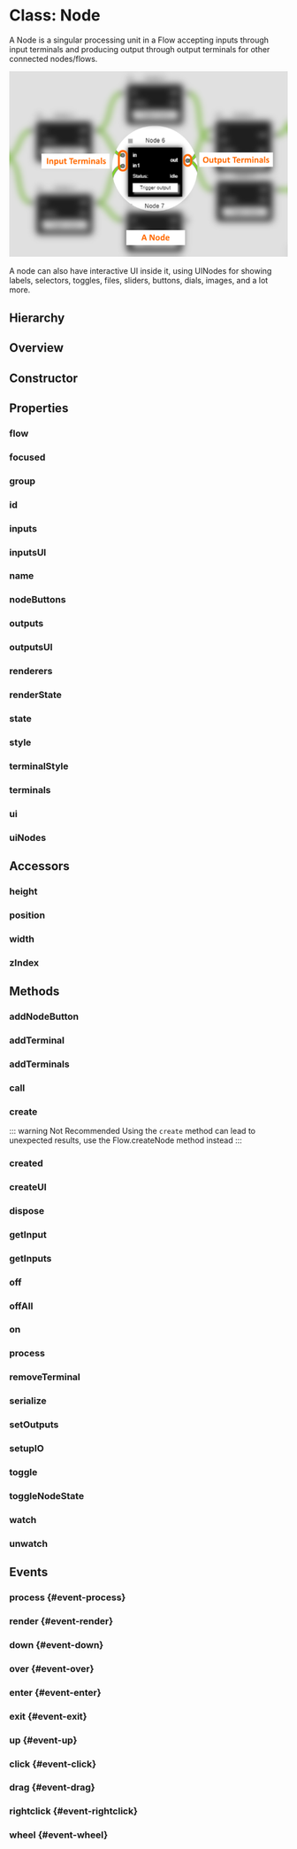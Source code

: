 # Class: Node

A Node is a singular processing unit in a <Ref to="./flow">Flow</Ref> accepting inputs through input <Ref to="./terminal">terminals</Ref> and producing output through output terminals for other connected nodes/flows.

<img class="zoomable" alt="Node example" src="/images/node-example.png" />

A node can also have interactive UI inside it, using <Ref to="./ui-node">UINodes</Ref> for showing labels, selectors, toggles, files, sliders, buttons, dials, images, and a lot more.

## Hierarchy

<Hierarchy
  :extend="{name: 'Hooks', link: './hooks'}"
  :implement="[
    {name: 'Events', link: '../interfaces/events.html'},
    {name: 'Serializable', link: '../interfaces/serializable.html'},
    {name: 'Renderable', link: '../interfaces/renderable.html'}
  ]"
/>

## Overview

<Overview :data="data" />

## Constructor

<Method type="constructor">
  <template v-slot:signature>
    new Node():
    <em><Ref to="#class-node">Node</Ref></em>
  </template>
</Method>

## Properties

### flow

<Property type="property" name="flow">
  <template v-slot:type>
    <em><Ref to="./flow">Flow</Ref></em>
  </template>
  <template v-slot:desc>
    Reference to the <Ref to="./flow">Flow</Ref> in which this node exists.
  </template>
</Property>

### focused

<Property type="property" name="focused">
  <template v-slot:type>
    <em>boolean</em>
  </template>
  <template v-slot:desc>
    Node's current focused state.
    <img class="zoomable" alt="Focused node" src="/images/focused-node-example.png" />
  </template>
</Property>

### group

<Property type="property" name="group">
  <template v-slot:type>
    <em><Ref to="./group">Group</Ref></em>
  </template>
  <template v-slot:desc>
    Reference to the <Ref to="./group">Group</Ref> if this node is grouped with other nodes.
  </template>
</Property>

### id

<Property type="property" name="id">
  <template v-slot:type>
    <em>string</em>
  </template>
  <template v-slot:desc>
    A unique identifier.
  </template>
</Property>

### inputs

<Property type="property" name="inputs">
  <template v-slot:type>
    <em><Ref to="./terminal">Terminal</Ref></em>
  </template>
  <template v-slot:desc>
    Reference to all the input terminals of the node.
  </template>
</Property>

### inputsUI

<Property type="property" name="inputsUI">
  <template v-slot:type>
    <em><Ref to="./terminal">Terminal</Ref></em>
  </template>
  <template v-slot:desc>
    Reference to all the input terminals of node that are bound to one of the <Ref to="./ui-node">UINodes</Ref>.<br/>
    For e.g. A Label can have it's own input/output terminal.
    <img class="zoomable" alt="Label inside node with input and output terminals" src="/images/label-terminals.png" />
  </template>
</Property>

### name

<Property type="property" name="name">
  <template v-slot:type>
    <em>string</em>
  </template>
  <template v-slot:desc>
    Display name of the node.
  </template>
</Property>

### nodeButtons

<Property type="property" name="nodeButtons">
  <template v-slot:type>
    <em>Map&lt;string, <Ref to="./node-button">NodeButton</Ref>&gt;</em>
  </template>
  <template v-slot:desc>
    Collection of all the <Ref to="./node-button">node-buttons</Ref> displayed besides the node's <Ref to="#name">name</Ref>.<br/>
    <img class="zoomable" alt="Node-button example" src="/images/node-button-example.png" />
  </template>
</Property>

### outputs

<Property type="property" name="outputs">
  <template v-slot:type>
    <em><Ref to="./terminal">Terminal</Ref></em>
  </template>
  <template v-slot:desc>
    Reference to all the output terminals of the node.
  </template>
</Property>

### outputsUI

<Property type="property" name="outputsUI">
  <template v-slot:type>
    <em><Ref to="./terminal">Terminal</Ref></em>
  </template>
  <template v-slot:desc>
    Reference to all the output terminals of node that are bound to one of the <Ref to="./ui-node">UINodes</Ref>.<br/>
    For e.g. A Label can have it's own input/output terminal.
    <img class="zoomable" alt="Label inside node with input and output terminals" src="/images/label-terminals.png" />
  </template>
</Property>

### renderers

<Property type="property" name="renderers">
  <template v-slot:type>
    <em><Ref to="../interfaces/node-renderers">NodeRenderers</Ref></em>
  </template>
  <template v-slot:desc>
  A <Ref to="../interfaces/renderer">Renderer</Ref> which is scoped to the Node instance.

Any custom render functions specified using this resolver will affect everything only inside this node instance.
</template>
<template v-slot:default>{}</template>
</Property>

### renderState

<Property type="property" name="renderState">
  <template v-slot:type>
    <Ref to="../interfaces/render-state">RenderState</Ref>
  </template>
  <template v-slot:desc>
    The RenderState of a node is a collection of various states corresponding to Viewport visibility, maximized/minimized state and level-of-detail to show when zooming in/out. 
  </template>
  <template v-slot:default>
    <pre>
{
  viewport: <Ref to="../enums/viewport">ViewPort</Ref>.INSIDE,
  nodeState: <Ref to="../enums/node-state">NodeState</Ref>.MAXIMIZED,
  lod: <Ref to="../enums/lod">LOD</Ref>.LOD2
}</pre>
  </template>
</Property>

### state

<Property type="property" name="state">
  <template v-slot:type>
    <em><Ref to="../interfaces/record">Record</Ref>&lt;string, any&gt;</em>
  </template>
  <template v-slot:desc>
    A local reactive state of the node, properties defined within this state is two-way bindable with any <Ref to="./ui-node">UINode</Ref>.

```js
let customNode = flow.createNode("Custom Node", Vector.create(50, 50), 170, {
  state: {
    name: "John Doe",
    age: 24,
  },
});
```

  </template>
</Property>

### style

<Property type="property" name="style">
  <template v-slot:type>
    <em><Ref to="../interfaces/node-style">NodeStyle</Ref></em>
  </template>
  <template v-slot:default>

```js
{
  font: 'arial',
  fontSize: '.75rem',
  titleFont: 'arial',
  titleFontSize: '.85rem',
  color: '#000',
  titleColor: '#000',
  maximizeButtonColor: 'darkgrey',
  nodeButtonSize: 10,
  nodeButtonSpacing: 5,
  expandButtonColor: '#000',
  minimizedTerminalColor: 'green',
  outlineColor: '#000',
  padding: 10,
  spacing: 10,
  rowHeight: 20,
  titleHeight: 29,
  terminalRowHeight: 24,
  terminalStripMargin: 8
}
```

  </template>
</Property>

### terminalStyle

<Property type="property" name="terminalStyle">
  <template v-slot:type>
    <em><Ref to="../interfaces/terminal-style">TerminalStyle</Ref></em>
  </template>
</Property>

### terminals

<Property type="property" name="terminals">
  <template v-slot:type>
    <em>Map&lt;string, <Ref to="./terminal">Terminal</Ref>&gt;</em>
  </template>
  <template v-slot:desc>
    Reference to all the terminals (inputs/outputs) of the node mapped to their id's.
  </template>
</Property>

### ui

<Property type="property" name="ui">
  <template v-slot:type>
    <em><Ref to="../nodeui/container">Container</Ref></em>
  </template>
  <template v-slot:desc>
    Reference to the UI Container which is also the root <Ref to="./ui-node">UINode</Ref>.
  </template>
</Property>

### uiNodes

<Property type="property" name="uiNodes">
  <template v-slot:type>
    <em>Map&lt;string, <Ref to="./ui-node">UINode</Ref>&gt;</em>
  </template>
  <template v-slot:desc>
    Reference to all the UINodes.
  </template>
</Property>

## Accessors

### height

<Property type="accessor" name="height">
  <template v-slot:type>
    <em>number</em>
  </template>
</Property>

### position

<Property type="accessor" name="position">
  <template v-slot:type>
    <em><Ref to="./vector">Vector</Ref></em>
  </template>
</Property>

### width

<Property type="accessor" name="width">
  <template v-slot:type>
    <em>number</em>
  </template>
</Property>

### zIndex

<Property type="accessor" name="zIndex">
  <template v-slot:type>
    <em>number</em>
  </template>
</Property>

## Methods

### addNodeButton

<Method type="method">
  <template v-slot:signature>
    addNodeButton(<strong>callback: </strong><em>() => void</em>,
    <strong>render: </strong><em><Ref to="../interfaces/render-fn">RenderFn</Ref>&lt;<Ref to="./node-button">NodeButton</Ref>, <Ref to="../interfaces/node-button-render-params">NodeButtonRenderParams</Ref>&gt;</em>,
    <strong>align: </strong><em><Ref to="../enums/align">Align</Ref></em>):
    <em><Ref to="./node-button">NodeButton</Ref></em>
  </template>
  <template v-slot:params>
    <Param name="callback"><em>() => void</em></Param>
    <Param name="render">
      <em><Ref to="../interfaces/render-fn">RenderFn</Ref>&lt;<Ref to="./node-button">NodeButton</Ref>, <Ref to="../interfaces/node-button-render-params">NodeButtonRenderParams</Ref>&gt;</em>
    </Param>
    <Param name="align"><em><Ref to="../enums/align">Align</Ref></em></Param>
  </template>
  <template v-slot:example>

```js
node.addNodeButton(
  () => doSomething(),
  (context: CanvasRenderingContext2D, params: NodeButtonRenderParams, nodeButton: NodeButton) => {
    let style = nodeButton.node.style;

    context.strokeStyle = style.color;
    context.beginPath();
    context.arc(params.position.x, params.position.y, 10, 0, 2 * Math.PI);
    context.closePath();

    context.stroke();
  },
  Align.Right
);
```

  </template>
</Method>

### addTerminal

<Method type="method">
  <template v-slot:signature>
    addTerminal(<strong>terminal: </strong><em><Ref to="./terminal">Terminal</Ref> | <Ref to="../interfaces/serialized-terminal">SerializedTerminal</Ref></em>):
    <em>void</em>
  </template>
  <template v-slot:params>
    <Param name="terminal">
      <em><Ref to="./terminal">Terminal</Ref> | <Ref to="../interfaces/serialized-terminal">SerializedTerminal</Ref></em>
    </Param>
  </template>
  <template v-slot:example>

```js
node.addTerminal(new Terminal(node, TerminalType.IN, "string", "first-name"));
```

  </template>
</Method>

### addTerminals

<Method type="method">
  <template v-slot:signature>
    addTerminals(<strong>terminals: </strong><em><Ref to="./terminal">Terminal</Ref>[] | <Ref to="../interfaces/serialized-terminal">SerializedTerminal</Ref>[]</em>):
    <em>void</em>
  </template>
  <template v-slot:params>
    <Param name="terminal">
      <em><Ref to="./terminal">Terminal</Ref>[] | <Ref to="../interfaces/serialized-terminal">SerializedTerminal</Ref>[]</em>
    </Param>
  </template>
</Method>

### call

<Method type="method-inherited">
  <template v-slot:signature>
    call(<strong>eventKey: </strong><em>string</em>, <strong>...args: </strong><em>any</em>):
    <em>void</em>
  </template>
  <template v-slot:inherit>
    <Icon type="inherited" />from <Ref to="./hooks">Hooks</Ref>.<Ref to="./hooks#call">call</Ref>
  </template>
</Method>

### create

::: warning Not Recommended
Using the `create` method can lead to unexpected results, use the <Ref to="./flow">Flow</Ref>.<Ref to="./flow#createnode">createNode</Ref> method instead
:::

<Method type="method-static">
  <template v-slot:signature>
    create&lt;T extends <Ref to="./node">Node</Ref>&gt;(
      <strong>type: </strong><em>string</em>,
      <strong>flow: </strong><em><Ref to="./flow">Flow</Ref></em>,
      <strong>position: </strong><em><Ref to="./vector">Vector</Ref></em>,
      <strong>options: </strong><em><Ref to="../interfaces/node-options">NodeOptions</Ref></em>,
      <strong>isDeserialized: </strong><em>boolean</em>
    ):
    <em>T</em>
  </template>
  <template v-slot:params>
    <Param name="type"><em>string</em></Param>
    <Param name="flow"><em><Ref to="./flow">Flow</Ref></em></Param>
    <Param name="position"><em><Ref to="./vector">Vector</Ref></em></Param>
    <Param name="options"><em><Ref to="../interfaces/node-options">NodeOptions</Ref></em></Param>
    <Param name="isDeserialized"><em>boolean</em></Param>
  </template>
  <template v-slot:return>
    <em>T</em>
  </template>
</Method>

### created

<Method type="method">
  <template v-slot:signature>
    created&lt;T extends <Ref to="../interfaces/node-options">NodeOptions</Ref>&gt;(
      <strong>options: </strong><em>T</em>
    ):
    <em>void</em>
  </template>
  <template v-slot:params>
    <Param name="options"><em>T</em></Param>
  </template>
  <template v-slot:return>
    <em>void</em>
  </template>
</Method>

### createUI

<Method type="method">
  <template v-slot:signature>
    creatUI&lt;T extends <Ref to="./ui-node">UINode</Ref>, O extends <Ref to="../interfaces/ui-node-options">UINodeOptions</Ref>&gt;(
      <strong>type: </strong><em>string</em>,
      <strong>options: </strong><em>O</em>
    ):
    <em>T</em>
  </template>
  <template v-slot:params>
    <Param name="type"><em>string</em></Param>
    <Param name="options"><em>O</em></Param>
  </template>
  <template v-slot:return>
    <em>void</em>
  </template>
  <template v-slot:example>

```js
let button = node.createUI("core/button", { text: "Click me" });
node.ui.append(button);
```

  <img class="zoomable" alt="Node UI Button example" src="/images/node-ui-button-example.png" />

```js
let node = flow.createNode("core/empty", Vector.create(50, 50), {
  name: "Node",
  width: 150,
  state: { dialValue: 65 },
});

let dial = node.createUI("core/dial", {
  min: 0,
  max: 100,
  height: 100,
  propName: "dialValue",
});
let label = node.createUI("core/label", {
  text: node.state.dialValue,
  propName: "dialValue",
  style: { align: Align.Center, fontSize: "14px", precision: 0 },
});

node.ui.append([dial, label]);
```

  <img class="zoomable" alt="Node UI Dial example" src="/images/node-ui-dial-example.png" />

```js
let node = flow.createNode("core/empty", Vector.create(50, 50), {
  name: "Node",
  width: 230,
});

let display = node.createUI("core/display", {
  height: 150,
  customRenderers: [
    {
      auto: true,
      clear: true,
      renderer: (context, width, height) => {
        for (let i = 0; i < 100; i++) {
          context.fillStyle = Color.Random().hexValue;
          context.fillRect(Math.random() * width, Math.random() * height, 5, 5);
        }
        return true;
      },
    },
  ],
});

node.ui.append(display);
```

  <img class="zoomable" alt="Node UI Display example" src="/images/node-ui-display-example.png" />

```js
let node = flow.createNode("core/empty", Vector.create(50, 50), {
  name: "Node",
  width: 230,
});

let envelope = node.createUI("core/envelope", {
  height: 150,
  values: [Vector.create(0.1, 0.1), Vector.create(0.3, 0.8), Vector.create(0.75, 0.3), Vector.create(0.9, 0.7)],
});

node.ui.append(envelope);
```

  <img class="zoomable" alt="Node UI Envelope example" src="/images/node-ui-envelope-example.png" />

```js
let node = flow.createNode("core/empty", Vector.create(50, 50), {
  name: "Node",
  width: 230,
});

let hozLayout = node.createUI("core/x-layout", {
  childs: [
    node.createUI("core/label", {
      text: "W: 0.2",
      style: { grow: 0.2, backgroundColor: "#0f0", align: Align.Center },
    }),
    node.createUI("core/label", {
      text: "W: 0.5",
      style: { grow: 0.5, backgroundColor: "#e0e", align: Align.Center },
    }),
    node.createUI("core/label", {
      text: "W: 0.3",
      style: { grow: 0.3, backgroundColor: "#0ff", align: Align.Center },
    }),
  ],
});

node.ui.append(hozLayout);
```

  <img class="zoomable" alt="Node UI Horizontal Layout example" src="/images/node-ui-hoz-layout-example.png" />

```js
let node = flow.createNode("cpre/empty", Vector.create(50, 50), {
  name: "Node",
  width: 230,
});
let image = node.createUI("core/image", {
  src: "/assets/hero.png",
  style: { align: Align.Center },
});
node.ui.append(image);
```

  <img class="zoomable" alt="Node UI Image example" src="/images/node-ui-image-example.png" />

```js
let node = flow.createNode("core/empty", Vector.create(50, 50), {
  name: "Node",
  width: 230,
});
let input = node.createUI("core/input", { value: "Sample Text" });
node.ui.append(input);
```

  <img class="zoomable" alt="Node UI Input example" src="/images/node-ui-input-example.png" />

```js
let node = flow.createNode("core/empty", Vector.create(50, 50), {
  name: "Node",
  width: 230,
});
let label = node.createUI("core/label", { text: "Sample Label" });
node.ui.append(label);
```

  <img class="zoomable" alt="Node UI Label example" src="/images/node-ui-label-example.png" />

```js
let node = flow.createNode("core/empty", Vector.create(50, 50), {
  name: "Node",
  width: 230,
});
let radioGroup = node.createUI("core/radio-group", {
  values: ["Sample A", "Sample B", "Sample C"],
  selected: "Sample B",
});
node.ui.append(radioGroup);
```

  <img class="zoomable" alt="Node UI Radio-group example" src="/images/node-ui-radio-group-example.png" />

```js
let node = flow.createNode("core/empty", Vector.create(50, 50), {
  name: "Node",
  width: 230,
  style: { rowHeight: 10 },
});
let select = node.createUI("core/select", { values: ["Sample A", "Sample B", "Sample C"] });
node.ui.append(select);
```

  <img class="zoomable" alt="Node UI Select example" src="/images/node-ui-select-example.png" />

```js
let node = flow.createNode("core/empty", Vector.create(50, 50), {
  name: "Node",
  width: 230,
  style: { rowHeight: 10 },
  state: { sliderValue: -18 },
});
let hozLayout = node.createUI("core/x-layout", {
  childs: [
    node.createUI("core/slider", {
      min: -100,
      max: 100,
      propName: "sliderValue",
      style: { grow: 0.8 },
    }),
    node.createUI("core/label", {
      text: node.state.sliderValue,
      propName: "sliderValue",
      style: { grow: 0.2, align: Align.Center, precision: 0 },
    }),
  ],
});
node.ui.append(hozLayout);
```

  <img class="zoomable" alt="Node UI Horizontal Slider example" src="/images/node-ui-h-slider-example.png" />

```js
let node = flow.createNode("core/empty", Vector.create(50, 50), {
  name: "Node",
  width: 230,
  style: { rowHeight: 10 },
});
let slider2D = node.createUI("core/2d-slider", {
  height: 100,
  value: Vector.create(0.2, 0.8),
});
node.ui.append(slider2D);
```

  <img class="zoomable" alt="Node UI 2D Slider example" src="/images/node-ui-2d-slider-example.png" />

```js
let node = flow.createNode("core/empty", Vector.create(50, 50), {
  name: "Node",
  width: 230,
  style: { rowHeight: 20 },
});
let source = node.createUI("core/source");
node.ui.append(source);
```

  <img class="zoomable" alt="Node UI Source example" src="/images/node-ui-source-example.png" />

```js
let node = flow.createNode("core/empty", Vector.create(50, 50), {
  name: "Node",
  width: 230,
});
let stack = node.createUI("core/stack", {
  childs: [
    node.createUI("core/label", {
      text: "A",
      height: 20,
      style: { backgroundColor: "#0f0", align: Align.Center },
    }),
    node.createUI("core/label", {
      text: "B",
      height: 60,
      style: { backgroundColor: "#e0e", align: Align.Center },
    }),
    node.createLabel("core/label", {
      text: "C",
      height: 30,
      style: { backgroundColor: "#0ff", align: Align.Center },
    }),
  ],
  spacing: 5,
});
node.ui.append(stack);
```

  <img class="zoomable" alt="Node UI Stack example" src="/images/node-ui-stack-example.png" />

```js
let node = flow.createNode("core/empty", Vector.create(50, 50), {
  name: "Node",
  width: 230,
  style: { rowHeight: 10 },
});
let toggle = node.createUI("core/toggle");
node.ui.append(toggle);
```

  <img class="zoomable" alt="Node UI Toggle example" src="/images/node-ui-toggle-example.png" />

```js
let node = flow.createNode("core/empty", Vector.create(50, 50), {
  name: "Node",
  width: 230,
  state: { vSliderValue: -22 },
});
let stack = node.createUI("core/stack", {
  childs: [
    node.createUI("core/v-slider", {
      min: -50,
      max: 50,
      height: 150,
      propName: "vSliderValue",
    }),
    node.createUI("core/label", {
      text: node.state.vSliderValue,
      propName: "vSliderValue",
      style: { align: Align.Center, fontSize: "16px" },
    }),
  ],
  style: { spacing: 20 },
});
node.ui.append(stack);
```

  <img class="zoomable" alt="Node UI VSlider example" src="/images/node-ui-v-slider-example.png" />

  </template>
</Method>

### dispose

<Method type="method">
  <template v-slot:signature>
    dispose():
    <em>void</em>
  </template>
  <template v-slot:desc>
    Remove node from the <Ref to="./flow">Flow</Ref>.
  </template>
</Method>

### getInput

<Method type="method">
  <template v-slot:signature>
    getInput(<strong>terminal: </strong><em>string | number</em>):
    <em>any</em>
  </template>
  <template v-slot:desc>
    Get input data from the terminal's name or its index.
  </template>
</Method>

### getInputs

<Method type="method">
  <template v-slot:signature>
    getInputs():
    <em>any[]</em>
  </template>
  <template v-slot:desc>
    Get an array of all the inputs to the node.
  </template>
</Method>

### off

<Method type="method-inherited">
  <template v-slot:signature>
    off(<strong>eventKey: </strong><em>string</em>, <strong>id: </strong><em>number</em>):
    <em>void</em>
  </template>
  <template v-slot:inherit>
    <Icon type="inherited" />from <Ref to="./hooks">Hooks</Ref>.<Ref to="./hooks#off">off</Ref>
  </template>
</Method>

### offAll

<Method type="method-inherited">
  <template v-slot:signature>
    offAll():
    <em>void</em>
  </template>
  <template v-slot:inherit>
    <Icon type="inherited" />from <Ref to="./hooks">Hooks</Ref>.<Ref to="./hooks#offall">offAll</Ref>
  </template>
</Method>

### on

<Method type="method-inherited">
  <template v-slot:signature>
    on(<strong>eventKey: </strong><em>string</em>, <strong>callback: </strong><em>(...args: any) => void</em>):
    <em>number</em>
  </template>
  <template v-slot:inherit>
    <Icon type="inherited" />from <Ref to="./hooks">Hooks</Ref>.<Ref to="./hooks#on">on</Ref>
  </template>
  <template v-slot:desc>
    <br/>
    See <Ref to="#events">Events</Ref>.
  </template>
</Method>

### process

<Method type="method">
  <template v-slot:signature>
    process(<strong>inputs: </strong><em>any[]</em>):
    <em>void</em>
  </template>
  <template v-slot:params>
    <Param name="inputs">
      <em>any[]</em>
    </Param>
  </template>
</Method>

### removeTerminal

<Method type="method">
  <template v-slot:signature>
    removeTerminal(<strong>terminal: </strong><em><Ref to="./terminal">Terminal</Ref></em>):
    <em>void</em>
  </template>
  <template v-slot:params>
    <Param name="terminal">
      <em><Ref to="./terminal">Terminal</Ref></em>
    </Param>
  </template>
  <template v-slot:desc>
    Removes specified terminal from the node.
  </template>
</Method>

### serialize

<Method type="method-static">
  <template v-slot:signature>
    serialize(
      <strong>persist?: </strong><em><Ref to="../interfaces/data-persistence-provider">DataPersistenceProvider</Ref></em>
    ):
    <em>Promise&lt;<Ref to="../interfaces/serialized-node">SerializedNode</Ref>&gt;</em>
  </template>
  <template v-slot:inherit>
    <Icon valign="bottom" type="implementation" /> of <Ref to="../interfaces/serializable">Serializable</Ref>.<Ref to="../interfaces/serializable#serialize">serialize</Ref>
  </template>
  <template v-slot:return><em>Promise&lt;<Ref to="../interfaces/serialized-node">SerializedNode</Ref>&gt;</em></template>
</Method>

### setOutputs

<Method type="method">
  <template v-slot:signature>
    setOutputs(<strong>outputs: </strong><em>string | number | <Ref to="../interfaces/record">Record</Ref>&lt;string, any&gt;</em>,
    <strong>data?: </strong><em>any</em>):
    <em>void</em>
  </template>
  <template v-slot:params>
    <Param name="setOutputs">
      <em>string | number | <Ref to="../interfaces/record">Record</Ref>&lt;string, any&gt;</em>
    </Param>
    <Param name="data?">
      <em>any</em>
    </Param>
  </template>
  <template v-slot:desc>
    Set outputs on one or more output terminals.
  </template>
  <template v-slot:example>
  Setting output on single terminal using it's name:

```js
node.setOutputs("first-name", "John");
```

Setting output on single terminal using it's index:

```js
node.setOutputs(2, "John");
```

Setting output on mulitple terminals at once:

```js
node.setOutputs({
  "first-name": "John",
  "last-name": "Doe",
  age: 24,
});
```

  </template>
  <template v-slot:return>
    void
  </template>
</Method>

### setupIO

<Method type="method">
  <template v-slot:signature>
    setupIO(<strong>options: </strong><em><Ref to="../interfaces/node-options">NodeOptions</Ref></em>):
    <em>void</em>
  </template>
  <template v-slot:params>
    <Param name="options">
      <em><Ref to="../interfaces/node-options">NodeOptions</Ref></em>
    </Param>
  </template>
  <template v-slot:return>
    void
  </template>
</Method>

### toggle

<Method type="method">
  <template v-slot:signature>
    toggle():
    <em>void</em>
  </template>
  <template v-slot:return>
    void
  </template>
</Method>

### toggleNodeState

<Method type="method">
  <template v-slot:signature>
    toggleNodeState():
    <em>void</em>
  </template>
  <template v-slot:desc>
    Toggles between maximized and minimized state.
    <img class="zoomable" alt="Node-state toggle example" src="/images/toggle-nodestate-example.png" />
  </template>
  <template v-slot:return>void</template>
</Method>

### watch

<Method type="method">
  <template v-slot:signature>
    watch(<strong>propName: </strong><em>string</em>,
    <strong>callback: </strong><em>(oldVal: any, newVal: any) => void</em>):
    <em>number</em>
  </template>
  <template v-slot:params>
    <Param name="propName">
      <em>string</em><br/>
      The name of the prop defined in <Ref to="#state">state</Ref> that needs to be watched for changes.
    </Param>
    <Param name="callback">
      <Function class="mr-0p5" /><em>(oldVal: any, newVal: any) => void</em><br/>
      Callback that needs to be triggered whenever specified prop's value changes.
    </Param>
  </template>
  <template v-slot:desc>
    Watch for changes on any prop defined in <Ref to="#state">state</Ref>.
  </template>
  <template v-slot:return>
    number<br/>
    A numbered id that can be used to <Ref to="#unwatch">unwatch</Ref>.
  </template>
</Method>

### unwatch

<Method type="method">
  <template v-slot:signature>
    unwatch(<strong>propName: </strong><em>string</em>,
    <strong>id: </strong><em>number</em>):
    <em>void</em>
  </template>
  <template v-slot:params>
    <Param name="propName">
      <em>string</em><br/>
      The name of the prop defined in <Ref to="#state">state</Ref> that needs to be un-watched.
    </Param>
    <Param name="id">
      <em>number</em><br/>
      A numbered id returned when doing <Ref to="#watch">watch</Ref>.
    </Param>
  </template>
  <template v-slot:desc>
    Unwatch any prop defined in <Ref to="#state">state</Ref>.
  </template>
  <template v-slot:return>
    void
  </template>
</Method>

## Events

### process <Icon type="event" /> {#event-process}

<Event type="event">
  <template v-slot:desc>
    When the node is triggered for processing due to new/changed input.
  </template>
</Event>

### render <Icon type="event" /> {#event-render}

<Event type="event">
  <template v-slot:desc>
    When a single render cycle completes for this node instance.
  </template>
</Event>

### down <Icon type="event" /> {#event-down}

<Event type="event">
  <template v-slot:desc>
    When touch down or mouse left down occurs on the node.
  </template>
</Event>

### over <Icon type="event" /> {#event-over}

<Event type="event">
  <template v-slot:desc>
    When mouse over happens on the node.
  </template>
</Event>

### enter <Icon type="event" /> {#event-enter}

<Event type="event">
  <template v-slot:desc>
    When mouse enter happens on the node.
  </template>
</Event>

### exit <Icon type="event" /> {#event-exit}

<Event type="event">
  <template v-slot:desc>
    When mouse exit happens on the node
  </template>
</Event>

### up <Icon type="event" /> {#event-up}

<Event type="event">
  <template v-slot:desc>
    When touch up or mouse left up happens on the node.
  </template>
</Event>

### click <Icon type="event" /> {#event-click}

<Event type="event">
  <template v-slot:desc>
    When tap or mouse click happens on the node.
  </template>
</Event>

### drag <Icon type="event" /> {#event-drag}

<Event type="event">
  <template v-slot:desc>
    When touch or mouse drag happens on the node.
  </template>
</Event>

### rightclick <Icon type="event" /> {#event-rightclick}

<Event type="event">
  <template v-slot:desc>
    When mouse right-click happens on the node.
  </template>
</Event>

### wheel <Icon type="event" /> {#event-wheel}

<Event type="event">
  <template v-slot:desc>
    When mouse scroll happens on the node.
  </template>
</Event>

<script setup>
import data from '../../../../../reflections/api/classes/node.json';
</script>
